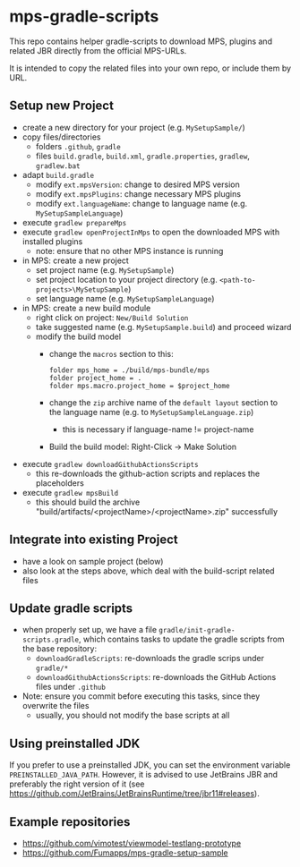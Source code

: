 # mps-gradle-scripts

This repo contains helper gradle-scripts to download MPS, plugins and related JBR directly from the official MPS-URLs.

It is intended to copy the related files into your own repo, or include them by URL.

## Setup new Project

* create a new directory for your project (e.g. `MySetupSample/`)
* copy files/directories
  - folders `.github`, `gradle`
  - files `build.gradle`, `build.xml`, `gradle.properties`, `gradlew`, `gradlew.bat`
* adapt `build.gradle`
  - modify `ext.mpsVersion`: change to desired MPS version
  - modify `ext.mpsPlugins`: change necessary MPS plugins
  - modify `ext.languageName`: change to language name (e.g. `MySetupSampleLanguage`)
* execute `gradlew prepareMps`
* execute `gradlew openProjectInMps` to open the downloaded MPS with installed plugins
  - note: ensure that no other MPS instance is running
* in MPS: create a new project
  - set project name (e.g. `MySetupSample`)
  - set project location to your project directory (e.g. `<path-to-projects>\MySetupSample`)
  - set language name (e.g. `MySetupSampleLanguage`)
* in MPS: create a new build module
  - right click on project: `New/Build Solution`
  - take suggested name (e.g. `MySetupSample.build`) and proceed wizard
  - modify the build model
    * change the `macros` section to this:

      ```
      folder mps_home = ./build/mps-bundle/mps 
      folder project_home = . 
      folder mps.macro.project_home = $project_home
      ```
    * change the `zip` archive name of the `default layout` section to the language name (e.g. to `MySetupSampleLanguage.zip`)
      - this is necessary if language-name != project-name
    * Build the build model: Right-Click -> Make Solution
* execute `gradlew downloadGithubActionsScripts`
  - this re-downloads the github-action scripts and replaces the placeholders
* execute `gradlew mpsBuild`
  - this should build the archive "build/artifacts/\<projectName>/\<projectName>.zip" successfully

## Integrate into existing Project

* have a look on sample project (below)
* also look at the steps above, which deal with the build-script related files

## Update gradle scripts

* when properly set up, we have a file `gradle/init-gradle-scripts.gradle`, which contains tasks to update the gradle scripts from the base repository:
  - `downloadGradleScripts`: re-downloads the gradle scrips under `gradle/*`
  - `downloadGithubActionsScripts`: re-downloads the GitHub Actions files under `.github`
* Note: ensure you commit before executing this tasks, since they overwrite the files
  - usually, you should not modify the base scripts at all

## Using preinstalled JDK

If you prefer to use a preinstalled JDK, you can set the environment variable `PREINSTALLED_JAVA_PATH`.
However, it is advised to use JetBrains JBR and preferably the right version of it (see <https://github.com/JetBrains/JetBrainsRuntime/tree/jbr11#releases>).

## Example repositories

* https://github.com/vimotest/viewmodel-testlang-prototype
* https://github.com/Fumapps/mps-gradle-setup-sample
